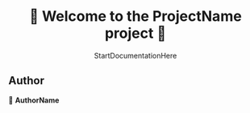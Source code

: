 <h1 align=center>
👋 Welcome to the ProjectName project 👋
</h1>
<p align=center>
StartDocumentationHere
</p>
  
## Author  

👤 **AuthorName**  

